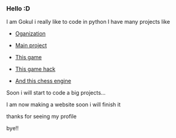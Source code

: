 ### Hello :D
I am Gokul i really like to code in python I have many projects like 

- [Oganization](https://github.com/PYTH0N-B0T)

- [Main project](PYTH0N-B0T/Lichess-B0T)

- [This game](https://github.com/TG-KRISH/Snake-game)

- [This game hack](https://github.com/TG-KRISH/Free-fire-diamonds)

- [And this chess engine](https://github.com/TG-KRISH/Chess-Engine)



Soon i will start to code a big projects...

I am now making a website soon i will finish it

thanks for seeing my profile 

bye!!
